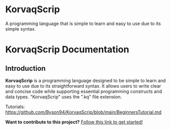 # KorvaqScrip
A programming language that is simple to learn and easy to use due to its simple syntax.

# KorvaqScrip Documentation

## Introduction
**KorvaqScrip** is a programming language designed to be simple to learn and easy to use due to its straightforward syntax. It allows users to write clear and concise code while supporting essential programming constructs and data types. "KorvaqScrip" uses the ".kq" file extension.

Tutorials: https://github.com/Byson94/KorvaqScrip/blob/main/BeginnersTutorial.md

**Want to contribute to this project?**
[Follow this link to get started!](https://github.com/Byson94/KorvaqScrip/wiki/Contributing-to-the-project)
